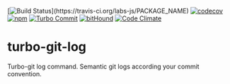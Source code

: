 [![Build Status](https://travis-ci.org/labs-js/turbo-git-log.svg?)](https://travis-ci.org/labs-js/PACKAGE_NAME)
[![codecov](https://codecov.io/gh/labs-js/turbo-git-log/branch/develop/graph/badge.svg)](https://codecov.io/gh/labs-js/PACKAGE_NAME)
[![npm](https://img.shields.io/npm/v/turbo-git-log.svg?style=flat)](https://www.npmjs.com/package/PACKAGE_NAME)
[![Turbo Commit](https://img.shields.io/badge/Turbo_Commit-on-3DD1F2.svg)](https://github.com/labs-js/turbo-commit/blob/master/CONVENTION.md)
[![bitHound](https://www.bithound.io/github/labs-js/turbo-git-log/badges/score.svg)](https://www.bithound.io/github/labs-js/PACKAGE_NAME)
[![Code Climate](https://codeclimate.com/github/labs-js/turbo-commit/badges/gpa.svg)](https://codeclimate.com/github/labs-js/turbo-git-log)

# turbo-git-log

Turbo-git log command. Semantic git logs according your commit convention.
